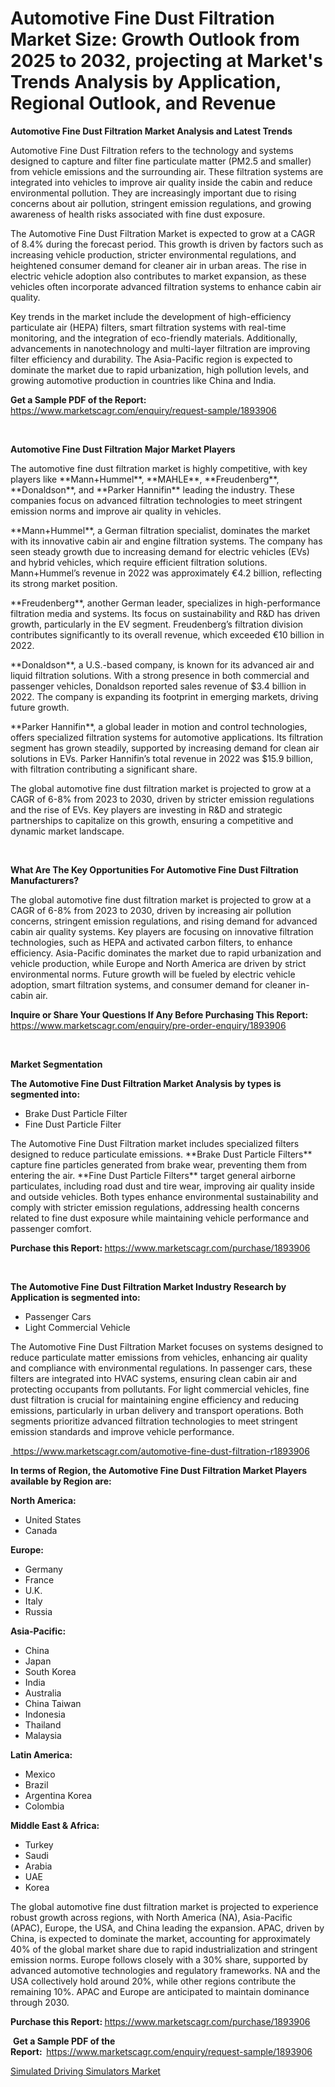 <p><h1>Automotive Fine Dust Filtration Market Size: Growth Outlook from 2025 to 2032, projecting at Market's Trends Analysis by Application, Regional Outlook, and Revenue</h1></p><p><strong>Automotive Fine Dust Filtration Market Analysis and Latest Trends</strong></p>
<p><p>Automotive Fine Dust Filtration refers to the technology and systems designed to capture and filter fine particulate matter (PM2.5 and smaller) from vehicle emissions and the surrounding air. These filtration systems are integrated into vehicles to improve air quality inside the cabin and reduce environmental pollution. They are increasingly important due to rising concerns about air pollution, stringent emission regulations, and growing awareness of health risks associated with fine dust exposure.</p><p>The Automotive Fine Dust Filtration Market is expected to grow at a CAGR of 8.4% during the forecast period. This growth is driven by factors such as increasing vehicle production, stricter environmental regulations, and heightened consumer demand for cleaner air in urban areas. The rise in electric vehicle adoption also contributes to market expansion, as these vehicles often incorporate advanced filtration systems to enhance cabin air quality.</p><p>Key trends in the market include the development of high-efficiency particulate air (HEPA) filters, smart filtration systems with real-time monitoring, and the integration of eco-friendly materials. Additionally, advancements in nanotechnology and multi-layer filtration are improving filter efficiency and durability. The Asia-Pacific region is expected to dominate the market due to rapid urbanization, high pollution levels, and growing automotive production in countries like China and India.</p></p>
<p><strong>Get a Sample PDF of the Report:&nbsp;</strong> <a href="https://www.marketscagr.com/enquiry/request-sample/1893906?utm_campaign=1869&utm_medium=2&utm_source=Github&utm_content=ia&utm_term=24012025&utm_id=automotive-fine-dust-filtration">https://www.marketscagr.com/enquiry/request-sample/1893906</a></p>
<p>&nbsp;</p>
<p><strong>Automotive Fine Dust Filtration Major Market Players</strong></p>
<p><p>The automotive fine dust filtration market is highly competitive, with key players like **Mann+Hummel**, **MAHLE**, **Freudenberg**, **Donaldson**, and **Parker Hannifin** leading the industry. These companies focus on advanced filtration technologies to meet stringent emission norms and improve air quality in vehicles.</p><p>**Mann+Hummel**, a German filtration specialist, dominates the market with its innovative cabin air and engine filtration systems. The company has seen steady growth due to increasing demand for electric vehicles (EVs) and hybrid vehicles, which require efficient filtration solutions. Mann+Hummel’s revenue in 2022 was approximately €4.2 billion, reflecting its strong market position.</p><p>**Freudenberg**, another German leader, specializes in high-performance filtration media and systems. Its focus on sustainability and R&D has driven growth, particularly in the EV segment. Freudenberg’s filtration division contributes significantly to its overall revenue, which exceeded €10 billion in 2022.</p><p>**Donaldson**, a U.S.-based company, is known for its advanced air and liquid filtration solutions. With a strong presence in both commercial and passenger vehicles, Donaldson reported sales revenue of $3.4 billion in 2022. The company is expanding its footprint in emerging markets, driving future growth.</p><p>**Parker Hannifin**, a global leader in motion and control technologies, offers specialized filtration systems for automotive applications. Its filtration segment has grown steadily, supported by increasing demand for clean air solutions in EVs. Parker Hannifin’s total revenue in 2022 was $15.9 billion, with filtration contributing a significant share.</p><p>The global automotive fine dust filtration market is projected to grow at a CAGR of 6-8% from 2023 to 2030, driven by stricter emission regulations and the rise of EVs. Key players are investing in R&D and strategic partnerships to capitalize on this growth, ensuring a competitive and dynamic market landscape.</p></p>
<p>&nbsp;</p>
<p><strong>What Are The Key Opportunities For Automotive Fine Dust Filtration Manufacturers?</strong></p>
<p><p>The global automotive fine dust filtration market is projected to grow at a CAGR of 6-8% from 2023 to 2030, driven by increasing air pollution concerns, stringent emission regulations, and rising demand for advanced cabin air quality systems. Key players are focusing on innovative filtration technologies, such as HEPA and activated carbon filters, to enhance efficiency. Asia-Pacific dominates the market due to rapid urbanization and vehicle production, while Europe and North America are driven by strict environmental norms. Future growth will be fueled by electric vehicle adoption, smart filtration systems, and consumer demand for cleaner in-cabin air.</p></p>
<p><strong>Inquire or Share Your Questions If Any Before Purchasing This Report:</strong> <a href="https://www.marketscagr.com/enquiry/pre-order-enquiry/1893906?utm_campaign=1869&utm_medium=2&utm_source=Github&utm_content=ia&utm_term=24012025&utm_id=automotive-fine-dust-filtration">https://www.marketscagr.com/enquiry/pre-order-enquiry/1893906</a></p>
<p>&nbsp;</p>
<p><strong>Market Segmentation</strong></p>
<p><strong>The Automotive Fine Dust Filtration Market Analysis by types is segmented into:</strong></p>
<p><ul><li>Brake Dust Particle Filter</li><li>Fine Dust Particle Filter</li></ul></p>
<p><p>The Automotive Fine Dust Filtration market includes specialized filters designed to reduce particulate emissions. **Brake Dust Particle Filters** capture fine particles generated from brake wear, preventing them from entering the air. **Fine Dust Particle Filters** target general airborne particulates, including road dust and tire wear, improving air quality inside and outside vehicles. Both types enhance environmental sustainability and comply with stricter emission regulations, addressing health concerns related to fine dust exposure while maintaining vehicle performance and passenger comfort.</p></p>
<p><strong>Purchase this Report:&nbsp;</strong><a href="https://www.marketscagr.com/purchase/1893906?utm_campaign=1869&utm_medium=2&utm_source=Github&utm_content=ia&utm_term=24012025&utm_id=automotive-fine-dust-filtration">https://www.marketscagr.com/purchase/1893906</a></p>
<p>&nbsp;</p>
<p><strong>The Automotive Fine Dust Filtration Market Industry Research by Application is segmented into:</strong></p>
<p><ul><li>Passenger Cars</li><li>Light Commercial Vehicle</li></ul></p>
<p><p>The Automotive Fine Dust Filtration Market focuses on systems designed to reduce particulate matter emissions from vehicles, enhancing air quality and compliance with environmental regulations. In passenger cars, these filters are integrated into HVAC systems, ensuring clean cabin air and protecting occupants from pollutants. For light commercial vehicles, fine dust filtration is crucial for maintaining engine efficiency and reducing emissions, particularly in urban delivery and transport operations. Both segments prioritize advanced filtration technologies to meet stringent emission standards and improve vehicle performance.</p></p>
<p><a href="https://www.marketscagr.com/automotive-fine-dust-filtration-r1893906?utm_campaign=1869&utm_medium=2&utm_source=Github&utm_content=ia&utm_term=24012025&utm_id=automotive-fine-dust-filtration">&nbsp;https://www.marketscagr.com/automotive-fine-dust-filtration-r1893906</a></p>
<p><strong>In terms of Region, the Automotive Fine Dust Filtration Market Players available by Region are:</strong></p>
<p>
    <p> <strong> North America: </strong>
        <ul>
            <li>United States</li>
            <li>Canada</li>
        </ul>
        </p> 
    <p> <strong> Europe: </strong>
        <ul>
            <li>Germany</li>
            <li>France</li>
            <li>U.K.</li>
            <li>Italy</li>
            <li>Russia</li>
        </ul>
        </p> 
    <p> <strong> Asia-Pacific: </strong>
        <ul>
            <li>China</li>
            <li>Japan</li>
            <li>South Korea</li>
            <li>India</li>
            <li>Australia</li>
            <li>China Taiwan</li>
            <li>Indonesia</li>
            <li>Thailand</li>
            <li>Malaysia</li>
        </ul>
        </p> 
    <p> <strong> Latin America: </strong>
        <ul>
            <li>Mexico</li>
            <li>Brazil</li>
            <li>Argentina Korea</li>
            <li>Colombia</li>
        </ul>
        </p> 
    <p> <strong> Middle East & Africa: </strong>
        <ul>
            <li>Turkey</li>
            <li>Saudi</li>
            <li>Arabia</li>
            <li>UAE</li>
            <li>Korea</li>
        </ul>
    </p>
    </p>
<p><p>The global automotive fine dust filtration market is projected to experience robust growth across regions, with North America (NA), Asia-Pacific (APAC), Europe, the USA, and China leading the expansion. APAC, driven by China, is expected to dominate the market, accounting for approximately 40% of the global market share due to rapid industrialization and stringent emission norms. Europe follows closely with a 30% share, supported by advanced automotive technologies and regulatory frameworks. NA and the USA collectively hold around 20%, while other regions contribute the remaining 10%. APAC and Europe are anticipated to maintain dominance through 2030.</p></p>
<p><strong>Purchase this Report: </strong><a href="https://www.marketscagr.com/purchase/1893906?utm_campaign=1869&utm_medium=2&utm_source=Github&utm_content=ia&utm_term=24012025&utm_id=automotive-fine-dust-filtration">https://www.marketscagr.com/purchase/1893906</a></p>
<p>&nbsp;<strong>Get a Sample PDF of the Report:&nbsp;&nbsp;</strong><a href="https://www.marketscagr.com/enquiry/request-sample/1893906?utm_campaign=1869&utm_medium=2&utm_source=Github&utm_content=ia&utm_term=24012025&utm_id=automotive-fine-dust-filtration">https://www.marketscagr.com/enquiry/request-sample/1893906</a></p>
<p><strong></strong></p>
<p><p><a href="https://github.com/CliffMedina6/Market-Research-Report-List-7/blob/main/simulated-driving-simulators-market.md?utm_campaign=1869&utm_medium=2&utm_source=Github&utm_content=ia&utm_term=24012025&utm_id=automotive-fine-dust-filtration">Simulated Driving Simulators Market</a></p></p>